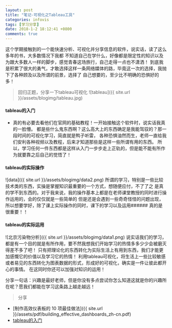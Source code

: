 ```yaml
---
layout: post
title: "笔记-可视化之Tableau工具"
categories: infovis
tags: [学习分享]
date: 2018-1-2 18:12:41 +0800
comments: true
---
```

这个学期接触到的一个能快速分析、可视化并分享信息的软件，说实话，读了这么多年的书，大多数情况下我都
不知道自己在学什么，好像都是限定性的知识以及为跟大多数人一样的脚步，感觉青春这场旅行，自己走得一点也不潇洒！
到底我是积累了很大的勇气，才敢选择这样一条网络媒体的路，毕竟这一次的选择，我抛下了各种顾及以及所谓的前景，选择了
自己想要的，至少比不明确的恐惧好的多！
> 回归正题，分享一下tableau可视化
![tableau]({{ site.url }}/assets/blogimg/tableau.jpg)
#### tableau的入门
* 真的有必要去看他们在官网的基础教程！一开始接触这个软件时，说实话我真的一脸懵。
都是些什么鬼东西啊？这么高大上的东西确定是我能驾驭的？那一段时间的可视化学习，简直就是鸭子听雷，
各种恐惧油然而生，老师一直给我们安利各种视频以及教程，后来才知道那些是这样一些所谓有用的东西。
所以，学习任何一件东西都是这样从入门一步步走上正轨的，但是能不能有所作为就要靠之后自己的觉悟了！


#### tableau的实际操作
![data]({{ site.url }}/assets/blogimg/data2.png)
所谓的学习，特别是一些比较技术类的东西，实操是掌握知识最重要的一个方式，想随便应付，不了了之
是真的学不到东西的。对于我来说，我的操作基本上都是在老师课堂教授的同时进行操作运用的，会的仅仅就是一些简单的
但是还是会遇到一些奇奇怪怪的问题出现，所以想要学好，除了课上实际操作的同时，课下的学习以及运用###### 真的是很重要！！


#### tableau的实际运用
![北京污染物分析]({{ site.url }}/assets/blogimg/data1.png)
说实话我们的学习，都是有一个目的就是有所作用，要不然我想我们开始学习的热情多多少少会被磨灭得差不多了吧！
只有把理论化的东西转化为实际生活上有用到东西，我们才能更加感慨它的价值以及学习它的热情！
利用tableau可视化，将生活上一些比较敏感或者易见的东西转化为图表数据的形式，形成好的可视化，确实是一件让彼此都开心的事情。
在这同时你还可以加强对知识的运用！

分享一句话：兴趣是最好老师，但是你没有多点尝试你怎么知道这就是你的兴趣所在呢？愿我们都能在学习这条路上越走越远！

> 分享
* [制作高效仪表板的 10 项最佳做法]({{ site.url }}/assets/pdf/building_effective_dashboards_zh-cn.pdf)
* [tableau的入门](https://www.tableau.com/zh-cn/learn/training)
